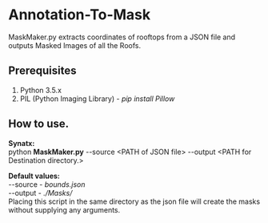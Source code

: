 # Annotation-To-Mask

MaskMaker.py extracts coordinates of rooftops from a JSON file and outputs Masked Images of all the Roofs.

## Prerequisites

1. Python 3.5.x
2. PIL (Python Imaging Library) - _pip install Pillow_

## How to use.

**Synatx:**  
python **MaskMaker.py** --source \<PATH of JSON file> --output \<PATH for Destination directory.>  

**Default values:**  
--source - *bounds.json*  
--output - *./Masks/*  
Placing this script in the same directory as the json file will create the masks without supplying any arguments.
